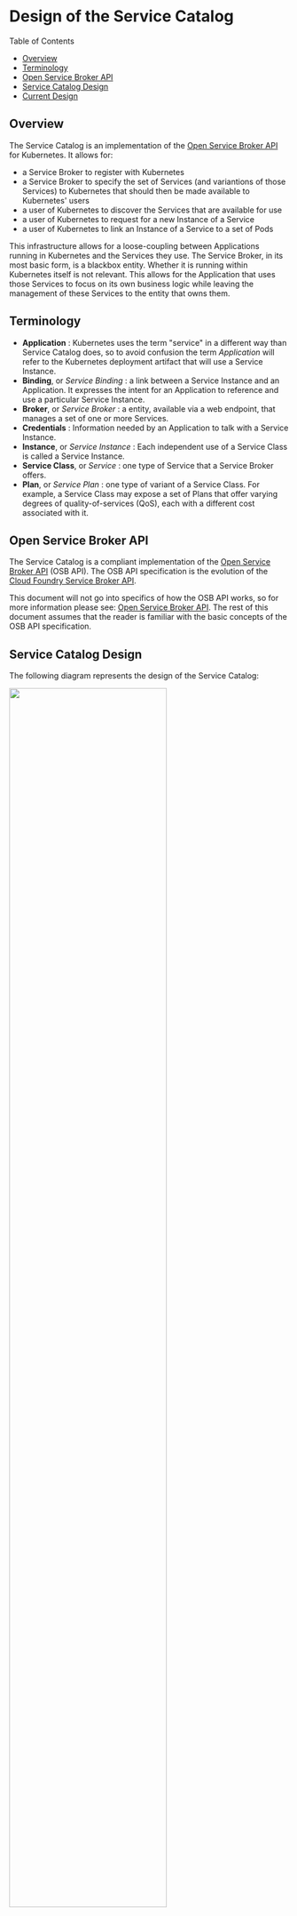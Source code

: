# Design of the Service Catalog

Table of Contents
- [Overview](#overview)
- [Terminology](#terminology)
- [Open Service Broker API](#open-service-broker-api)
- [Service Catalog Design](#service-catalog-design)
- [Current Design](#current-design)

## Overview

The Service Catalog is an implementation of the
[Open Service Broker API](https://github.com/openservicebrokerapi) for
Kubernetes. It allows for:
- a Service Broker to register with Kubernetes
- a Service Broker to specify the set of Services (and variantions of those
  Services) to Kubernetes that should then be made available to Kubernetes'
  users
- a user of Kubernetes to discover the Services that are available for use
- a user of Kubernetes to request for a new Instance of a Service
- a user of Kubernetes to link an Instance of a Service to a set of Pods

This infrastructure allows for a loose-coupling between Applications
running in Kubernetes and the Services they use.
The Service Broker, in its most basic form, is a blackbox entity. Whether
it is running within Kubernetes itself is not relevant. This allows for
the Application that uses those Services to focus on its own business logic
while leaving the management of these Services to the entity that owns
them.

## Terminology

- **Application** : Kubernetes uses the term "service" in a different way
  than Service Catalog does, so to avoid confusion the term *Application*
  will refer to the Kubernetes deployment artifact that will use a Service
  Instance.
- **Binding**, or *Service Binding* : a link between a Service Instance
  and an Application. It expresses the intent for an Application to
  reference and use a particular Service Instance.
- **Broker**, or *Service Broker* : a entity, available via a web endpoint,
  that manages a set of one or more Services.
- **Credentials** : Information needed by an Application to talk with a
  Service Instance.
- **Instance**, or *Service Instance* : Each independent use of a Service
  Class is called a Service Instance.
- **Service Class**, or *Service* : one type of Service that a Service Broker
  offers.
- **Plan**, or *Service Plan* : one type of variant of a Service Class. For
  example, a Service Class may expose a set of Plans that offer
  varying degrees of quality-of-services (QoS), each with a different
  cost associated with it.

## Open Service Broker API

The Service Catalog is a compliant implementation of the
[Open Service Broker API](https://github.com/openservicebrokerapi/servicebroker/blob/master/spec.md) (OSB API). The OSB API specification is the evolution of
the [Cloud Foundry Service Broker API](https://docs.cloudfoundry.org/services/api.html).

This document will not go into specifics of how the OSB API works, so for
more information please see:
[Open Service Broker API](https://github.com/openservicebrokerapi/servicebroker).
The rest of this document assumes that the reader is familiar with the
basic concepts of the OSB API specification.

## Service Catalog Design

The following diagram represents the design of the Service Catalog:

<img src="images/desired.png" width="75%" height="75%">

Note that the current state of the project does not full support everything
as described in this design yet, but it is useful to start with our goals
and then point out the places (via a **[DIFF]** marker) where our current
state of the project differs.

At the core of the Service Catalog, as with the Kubernetes core, is an
API Server and a Controller. The API Server is an HTTP(s) RESTful front-end for
a storage component. Users of the system, as well as other components of
the system, interact with the API server to perform CRUD type of operations
on the Service Catalog's resource model. As with Kubernetes itself, the
`kubectl` command line tool can be used to interact with the Service Catalog
resource model.

The storage component behind the Service Catalog's API Server can either be
[etcd](https://github.com/coreos/etcd) or
[Third Party Resources](https://kubernetes.io/docs/user-guide/thirdpartyresources/) (TPRs).
The `rest.storage` interface abstracts the specific persistent storage
facility being used.
When etcd is used, the instance(s) of etcd will be distinct from the etcd
instances of the Kubernetes core - meaning, the Service Catalog will have its
own persistent storage that is separate from the Kubernetes core.
When TPRs are used, those resources will be stored in the Kubernetes core
and therefore a separate persistent storage (from Kubernetes) is not needed.

**[DIFF]** *As of now the API Server can only use etcd as its persistent
storage. The plan is to add support for TPRs to the `rest.storage` interface
of the API Server in the near future.*

The Service Catalog resource model is defined within a file called
`pkg/apis/servicecatalog/types.go` and the initial (current) version
of the model is in `pkg/apis/servicecatalog/v1alpha1/`.  As of now there is
only one version of the model but over time additional versions will be
created and each will have its own sub-directory under
`pkg/apis/servicecatalog/`.

**TODO** add a brief discussion of how resources are created and we'll
use the Status section to know when its fully realized.  Instead of the
"claim" model that is used by other parts of Kube.

The Controller is the brains of the Service Catalog. It monitors the
resource model (via watches on the API server), and takes the appropriate
actions based on the changes it detects.

To understand the Service Catalog resource model, it is best to walk through
a typical workflow:

### Registering a Service Broker

**TODO** Talk about namespaces - Brokers, ServiceClasses are not in a ns.
But Instances, Bindings, Secrets and ConfigMaps are. However, instances
can be in different NS's than the rest (which must all be in the same).

Before a Service can be used by an Application it must first be registered
with the Kubernetes platform. Since Services are managed by Service Brokers
we must first register the Service Broker by creating an instance of a
`Broker`:

    kubectl create -f broker.yaml

where `broker.yaml` might look like:

    apiVersion: servicecatalog.k8s.io/v1alpha1
    kind: Broker
    metadata:
      name: BestDataBase
    spec:
      url: http://bestdatabase.com

**TODO** beef-up theses sample resource snippets

After a `Broker` resource is created the Service Catalog Controller will
receive an event indicating its addition to the datastore. The Controller
will then query the Service Broker (at the `url` specified) for the list
of available Services. Each Service will then have a corresponding
`ServiceClass` resource created:

    apiVersion: servicecatalog.k8s.io/v1alpha1
    kind: ServiceClass
    metadata:
      name: smallDB
      brokerName: BestDataBase
      plans...

Notice that each Service can have one or more Plans associated with it.

**TODO** Anything special about the CF flows we need to discuss?

Users can then query for the list of available Services:

    kubectl get services

### Creating a Service Instance

Before a Service can be used, a new Instance of it must be created. This is
done by creating a new `Instance` resource:

    kubectl create -f instance.yaml

where `instance.yaml` might look like:

    apiVersion: servicecatalog.k8s.io/v1alpha1
    kind: Instance
    metadata:
      name: johnsDB
    spec:
      serviceClassName: smallDB

Within the `Instance` resource is the specified Plan to be used. This allows
for the user of the Service to indicate which variant of the Service they
want - perhaps based on QoS type of variants.

**TODO** Discuss the parameters that can be passed in

Once an `Instance` resource is created, the Controller talks with the
specified Service Broker to create a new Instance of the desired Service.

There are two modes for provisioning:
[synchronous and asynchronous](https://github.com/openservicebrokerapi/servicebroker/blob/master/spec.md#synchronous-and-asynchronous-operations)

For synchronous operations, a request is made to the Service Broker and upon
successful completion of the request (200 OK), Service Instance can now be used by
Application.

Some brokers support
[asynchronous](https://github.com/openservicebrokerapi/servicebroker/blob/master/spec.md#asynchronous-operations)
flows. When a Controller makes a request to Service Broker to
create/update/deprovision a Service Instance, the Service Broker responds with
202 ACCEPTED, and will provide endpoint at
GET /v2/service_instances/<service_instance_id>/last_operation
where the Controller can poll the status of the request.

Service Broker may return a last_operation field that then should be sent
for each last_operation request. Controller will poll while the state of
the poll request is 'in_progress'. Controller can also implement a max
timeout that it will poll before considering the provision failed and will
stop polling and mark the provisioning as failed.

While a Service Instance has an asynchronous operation in progress, controller
must ensure that there no other operations (provision,deprovision,update,bind,unbind).

**TODO** test to see if we have checks to block people from using an Instance
before its fully realized. We shouldn't let the SB be the one to detect this.

### Using a Service Instance

Before a Service Instance can be used it must be "bound" to an Application.
This means that a link, or usage intent, between an Application and the
Service Instance must be established. This is done by creating a new
`Binding` resource:

    kubectl create -f binding.yaml

where `instance.yaml` might look like:

    apiVersion: servicecatalog.k8s.io/v1alpha1
    kind: Binding
    metadata:
      name: johnsBinding
    spec:
      secretName: johnSecret
      ...Pod selector labels...

The Controller, upon being notified of the new `Binding` resource, will
then talk to the Service Broker to create a new Binding for the specified
Service Instance.

Within the Binding object that is returned from the Service Broker are
a set of Credentials. These Credentials contain all of the information
needed for the application to talk with the Service Instance. For example,
it might include things such as:
- coordinates (URL) of the Service Instance
- user-id and password to access the Service Instance

The OSB API specification does not mandate what properties might appear
in the Credentials, so the Application is required to understand the
specified data returned and how to use it properly. This is typically done
by reading the documentation of the Service.

The Credentials will not be stored in the Service Catalog's datastore.
Rather, they will be stored in the Kubenetes core as Secrets and a reference
to the Secret will be saved within the `Binding` resource. If the
Binding `Spec.SecretName` is not specified then the Controller will
use the Binding `Name` property as the name of the Secret.

Bindings are not required to be in the same Kubenetes Namespace
as the Service Instance. This allows for sharing of Service Instances
across Applications and Namespaces.

In addition to the Secret, the Controller will also create a Pod Injection
Policy (PIP) resource in the Kubernetes core. See the
[PIP Proposal](https://github.com/kubernetes/community/pull/254) for more
information, but in short, the PIP defines how to modify the specification
of a Pod during its creation to include additional volumes and environment
variables.
In particular, Service Catalog will use PIPs to allow the Application
owner to indicate how the Secret should be made available to its Pods. For
example, they may define a PIP to indicate that the Secret should be mounted
into its Pods. Or perhaps the Secret's names/values should be exposed as
environment variables.

PIPs will use label selectors to indicate which Pods will be modified.
For example:

    kind: PodInjectionPolicy
    apiVersion: extensions/v1alpha1
    metadata:
      name: allow-database
      namespace: myns
    spec:
      selector:
        matchLabels:
          role: frontend
      env:
        - name: DB_PORT
          value: 6379

defines a PIP that will add an environment variable called `DB_PORT` with
a value of `6379` to all Pods that have a label of `role` with a value
of `frontend`.

Eventually, the OSB API specification will hopefully have additional metadata
about the Credentials to indicate which fields are considered "secret" and
which are not. When that support is available expect the non-secret Credential
information to be placed into a ConfigMap instead of a Secret.

Once the Secret is made available to the Application's Pods, it is then up
to the Application code to use that information to talk to the Service
Instance.

### Deleting Service Instances

As with all resources in Kubernetes, you can delete any of the Service
Catalog resource by doing an HTTP DELETE to the resource's URL. However,
it is important to note the you can not delete a Service Instance while
there are Bindings associated with it.  In other words, before a Service
Instance can be delete, you must first delete all of its Bindings.
Attempting to delete an Instance that still has a Binding will fail
and generate an error.

Deleting a Binding will also, automatically, delete any Secrets or ConfigMaps
that might be associated with it.

**TODO** what happens to the Pods using them?

## Current Design

The sections above describe the current plans and design for the Service
Catalog. However, there are certain pieces that are not in place yet and
so the code does not necessarily align with it. The current design actually
looks more like this:

<img src="images/current.png" width="75%" height="75%">

Below are the key aspects of the code that differ from the design above:

- The API Server can only use etcd as its persistent store.
- The API Server is not connected to the Controller, which means it's not
  actually used as part of the running system yet. Any resources created
  by talking to the API Server will be stored but nothing beyond storing
  them will happen.
- Creating Third Party Resource versions of the Service Catalog resources
  in the Kubernetes core API Server is the current way the system works.
  The Controller will then talk to the Kubernetes core API Server
  and monitor the TPR version of the Service Catalog resources and take
  all appropriate actions.
